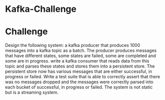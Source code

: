 # Kafka-Challenge

# Challenge
Design the following system: 
a kafka producer that produces 1000 messages into a kafka topic as a batch.
The producer produces messages that have different states, some states are failed, some are completed and some are in progress. 
write a kafka consumer that reads data from this topic and parses these states and stores them into a persistent store.
The persistent store now has various messages that are either successful, in progress or failed.
Write a test suite that is able to correctly assert that there was no messages dropped and the messages were correctly parsed into
each bucket of successful, in progress or failed.
The system is not static but is a streaming system.